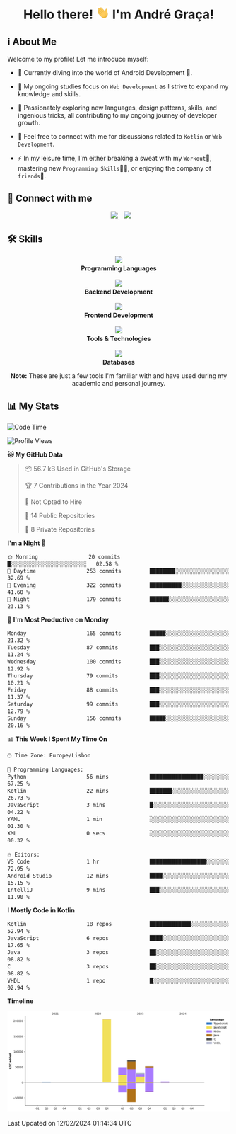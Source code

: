 <h1 align="center">Hello there! <img src="https://raw.githubusercontent.com/ABSphreak/ABSphreak/master/gifs/Hi.gif" width="30"> I'm André Graça!</h1>

## ℹ️ About Me

Welcome to my profile! Let me introduce myself:

- 🔭 Currently diving into the world of Android Development 📱.

- 🌱 My ongoing studies focus on `Web Development` as I strive to expand my knowledge and skills.
 
- 🚀 Passionately exploring new languages, design patterns, skills, and ingenious tricks, all contributing to my ongoing journey of developer growth.

- 💬 Feel free to connect with me for discussions related to `Kotlin` or `Web Development`.

- ⚡ In my leisure time, I'm either breaking a sweat with my `Workout`💪, mastering new `Programming Skills`👨‍💻, or enjoying the company of `friends`👥.

## 🤝 Connect with me

<p align="center">
  <a style="margin-left: 10px;" target="_blank" href="mailto:sindrome.gracinha@gmail.com">
    <img width="50px" src="https://play-lh.googleusercontent.com/KSuaRLiI_FlDP8cM4MzJ23ml3og5Hxb9AapaGTMZ2GgR103mvJ3AAnoOFz1yheeQBBI">
  </a>
  <a style="margin-left: 10px;" target="_blank" href="https://twitter.com/Andre_Graca3">
    <img src="https://skillicons.dev/icons?i=twitter">
  </a>
</p>

## 🛠️ Skills

<div align="center">
  <p align="center">
    <img src="https://skillicons.dev/icons?i=kotlin,java,js,ts,python,c&perline=6" /><br/>
    <b>Programming Languages</b><br/><br/>
    <img src="https://skillicons.dev/icons?i=spring,nodejs,express&perline=5" /><br/>
    <b>Backend Development</b><br/><br/>
    <img src="https://skillicons.dev/icons?i=react,nextjs,html,css,bootstrap,tailwind&perline=6" /><br/>
    <b>Frontend Development</b><br/><br/>
    <img src="https://skillicons.dev/icons?i=docker,linux,bash,git,github,androidstudio,jenkins,postman&perline=9" /><br/>
    <b>Tools & Technologies</b><br/><br/>
    <img src="https://skillicons.dev/icons?i=postgres,mongodb&perline=2" /><br/>
    <b>Databases</b>
  </p> 
  <p align="center"><b>Note:</b> These are just a few tools I'm familiar with and have used during my academic and personal journey.</p>
</div>

## 📊 My Stats

<!--START_SECTION:waka-->
![Code Time](http://img.shields.io/badge/Code%20Time-670%20hrs%2032%20mins-blue)

![Profile Views](http://img.shields.io/badge/Profile%20Views-0-blue)

**🐱 My GitHub Data** 

> 📦 56.7 kB Used in GitHub's Storage 
 > 
> 🏆 7 Contributions in the Year 2024
 > 
> 🚫 Not Opted to Hire
 > 
> 📜 14 Public Repositories 
 > 
> 🔑 8 Private Repositories 
 > 
**I'm a Night 🦉** 

```text
🌞 Morning                20 commits          █░░░░░░░░░░░░░░░░░░░░░░░░   02.58 % 
🌆 Daytime                253 commits         ████████░░░░░░░░░░░░░░░░░   32.69 % 
🌃 Evening                322 commits         ██████████░░░░░░░░░░░░░░░   41.60 % 
🌙 Night                  179 commits         ██████░░░░░░░░░░░░░░░░░░░   23.13 % 
```
📅 **I'm Most Productive on Monday** 

```text
Monday                   165 commits         █████░░░░░░░░░░░░░░░░░░░░   21.32 % 
Tuesday                  87 commits          ███░░░░░░░░░░░░░░░░░░░░░░   11.24 % 
Wednesday                100 commits         ███░░░░░░░░░░░░░░░░░░░░░░   12.92 % 
Thursday                 79 commits          ███░░░░░░░░░░░░░░░░░░░░░░   10.21 % 
Friday                   88 commits          ███░░░░░░░░░░░░░░░░░░░░░░   11.37 % 
Saturday                 99 commits          ███░░░░░░░░░░░░░░░░░░░░░░   12.79 % 
Sunday                   156 commits         █████░░░░░░░░░░░░░░░░░░░░   20.16 % 
```


📊 **This Week I Spent My Time On** 

```text
🕑︎ Time Zone: Europe/Lisbon

💬 Programming Languages: 
Python                   56 mins             █████████████████░░░░░░░░   67.25 % 
Kotlin                   22 mins             ███████░░░░░░░░░░░░░░░░░░   26.73 % 
JavaScript               3 mins              █░░░░░░░░░░░░░░░░░░░░░░░░   04.22 % 
YAML                     1 min               ░░░░░░░░░░░░░░░░░░░░░░░░░   01.30 % 
XML                      0 secs              ░░░░░░░░░░░░░░░░░░░░░░░░░   00.32 % 

🔥 Editors: 
VS Code                  1 hr                ██████████████████░░░░░░░   72.95 % 
Android Studio           12 mins             ████░░░░░░░░░░░░░░░░░░░░░   15.15 % 
IntelliJ                 9 mins              ███░░░░░░░░░░░░░░░░░░░░░░   11.90 % 
```

**I Mostly Code in Kotlin** 

```text
Kotlin                   18 repos            █████████████░░░░░░░░░░░░   52.94 % 
JavaScript               6 repos             ████░░░░░░░░░░░░░░░░░░░░░   17.65 % 
Java                     3 repos             ██░░░░░░░░░░░░░░░░░░░░░░░   08.82 % 
C                        3 repos             ██░░░░░░░░░░░░░░░░░░░░░░░   08.82 % 
VHDL                     1 repo              █░░░░░░░░░░░░░░░░░░░░░░░░   02.94 % 
```



**Timeline**

![Lines of Code chart](https://raw.githubusercontent.com/AndreGraca3/AndreGraca3/main/assets/bar_graph.png)


 Last Updated on 12/02/2024 01:14:34 UTC
<!--END_SECTION:waka-->

